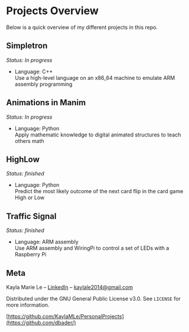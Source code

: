 # Projects Overview
Below is a quick overview of my different projects in this repo.

## Simpletron
*Status: In progress*
* Language: C++ <br/>
Use a high-level language on an x86_64 machine to emulate ARM assembly programming

## Animations in Manim
*Status: In progress*
* Language: Python \
Apply mathematic knowledge to digital animated structures to teach others math

## HighLow
*Status: finished*
* Language: Python  
Predict the most likely outcome of the next card flip in the card game High or Low

## Traffic Signal
*Status: finished*
* Language: ARM assembly  
Use ARM assembly and WiringPi to control a set of LEDs with a Raspberry Pi

## Meta

Kayla Marie Le – [LinkedIn](https://www.linkedin.com/in/kaylamle/) – kaylale2014@gmail.com

Distributed under the GNU General Public License v3.0. See ``LICENSE`` for more information.

[https://github.com/KaylaMLe/PersonalProjects](https://github.com/dbader/)

